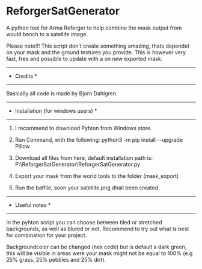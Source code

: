 # ReforgerSatGenerator
A python tool for Arma Reforger to help combine the mask output from would bench to a satellite image. 

Please note!!!
This script don't create something amazing, thats dependet on your mask and the ground textures you provide. 
This is however very fast, free and possible to update with a on new exported mask. 

***********
* Credits *
***********
Basically all code is made by Bjorn Dahlgren.

************************************
* Installation (for windows users) *
************************************

1) I recommend to download Pyhton from Windows store.
2) Run Command, with the following: python3 -m pip install --upgrade Pillow

3) Download all files from here, default installation path is: 
  P:\ReforgerSatGenerator\ReforgerSatGenerator.py
  
4) Export your mask from the world tools to the folder (mask_export)
5) Run the batfile, soon your satellite.png dhall been created.

****************
* Useful notes *
****************

In the pyhton script you can choose between tiled or stretched backgrounds, as well as blured or not.
Recommend to try out what is best for combination for your project.

Backgroundcolor can be changed (hex code) but is default a dark green, this will be visible in areas were your mask might not be equal to 100% (e.g 25% grass, 25% pebbles and 25% dirt).

